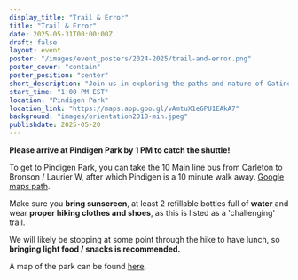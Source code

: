 ```yaml
---
display_title: "Trail & Error"
title: "Trail & Error"
date: 2025-05-31T00:00:00Z
draft: false
layout: event
poster: "/images/event_posters/2024-2025/trail-and-error.png"
poster_cover: "contain"
poster_position: "center"
short_description: "Join us in exploring the paths and nature of Gatineau Park's King Mountain!"
start_time: "1:00 PM EST"
location: "Pindigen Park"
location_link: "https://maps.app.goo.gl/vAmtuX1e6PU1EAkA7"
background: "images/orientation2018-min.jpeg"
publishdate: 2025-05-20
---
```

**Please arrive at Pindigen Park by 1 PM to catch the shuttle!**

To get to Pindigen Park, you can take the 10 Main line bus from Carleton to Bronson / Laurier W, after which Pindigen is a 10 minute walk away. 
[Google maps path](https://maps.app.goo.gl/aZiGCe9jF6oaXfU47).

Make sure you **bring sunscreen**, at least 2 refillable bottles full of **water** and wear **proper hiking clothes and shoes**, as this is listed as a 'challenging' trail. 

We will likely be stopping at some point through the hike to have lunch, so **bringing light food / snacks is recommended.**

A map of the park can be found [here](https://ncc-ccn.gc.ca/places/gatineau-park-trails-map).